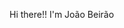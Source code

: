  Hi there!! I'm João Beirão
<div>
  <a href="https://github.com/joao-beirao">
    <img height="180em" scr="https://github-readme-stats.vercel.app/api?username=joao-beirao&show_icons=true&theme=dracula&include_all_commits=true&count_private=true">
    
</div>

